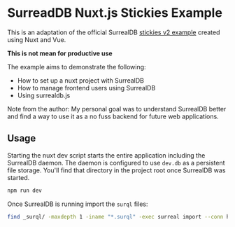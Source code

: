 # SurreadDB Nuxt.js Stickies Example

This is an adaptation of the official SurrealDB [stickies v2 example](https://github.com/surrealdb/examples/tree/main/notes-v2)
created using Nuxt and Vue.

**This is not mean for productive use**

The example aims to demonstrate the following:

* How to set up a nuxt project with SurrealDB
* How to manage frontend users using SurrealDB
* Using surrealdb.js

Note from the author: My personal goal was to understand SurrealDB better and find a way to use it as a no fuss backend
for future web applications.

## Usage

Starting the nuxt dev script starts the entire application including the SurrealDB daemon. The daemon is configured to
use `dev.db` as a persistent file storage. You'll find that directory in the project root once SurrealDB was started.

```bash
npm run dev
```

Once SurrealDB is running import the `surql` files:

```bash
find _surql/ -maxdepth 1 -iname "*.surql" -exec surreal import --conn http://localhost:3001 --user root --pass root --ns test --db test {} \;
```

